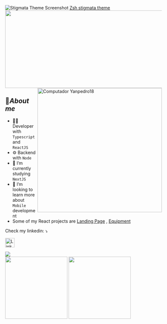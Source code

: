  
   
<img src="https://github.com/VLtim43/VLtim43/assets/69370181/2f3bc66b-a513-4777-bc53-e4d62e1e09d8" alt="Stigmata Theme Screenshot">
<a href="https://github.com/VLtim43/stigmata.zsh-theme">Zsh stigmata theme</a>


<img src="./ezgif.com-gif-maker.gif"  width="1000px" height="250px"> 
<img src="https://www.alura.com.br/assets/img/imersoes/carreira-tech/submarino-recorte-2-red.1598018822.png" min-width="400px" max-width="400px" width="400px" align="right" alt="Computador Yanpedro18">

<h2>📇<i>About me</i></h2>

- 👨‍💻 Developer with `Typescript` and `ReactJS`
- ⚙️ Backend with `Node` 
- 🔭 I’m currently studying `NextJS`
- 👯 I’m looking to learn more about `Mobile` development
- Some of my React projects are <a href="https://snazzy-boba-3f2ddb.netlify.app/">Landing Page</a> , <a href="https://aiko-frontend.onrender.com/">Equipment</a>

<p align="left">
   Check my linkedin: ⤵️
</p>

<p align="left">
  <a href="https://www.linkedin.com/in/fernando-valentim-619338237/" target="_blank"><img alt="LinkedIn" src="https://img.shields.io/badge/linkedin-%230077B5.svg?&style=for-the-badge&logo=linkedin&logoColor=white"  height="30px"/></a>
</p>


<img align="center" src="https://github-readme-activity-graph.vercel.app/graph?username=VLtim43&theme=dracula&hide_border=true&show_icons=true"/> 
<br>          




<a href="https://github.com/VLtim43">
  <img height=200 align="center" src="https://github-readme-stats.vercel.app/api?username=VLtim43&theme=transparent&hide_border=true&rank_icon=github" /></a>
<a href="https://github.com/VLtim43">
  <img height=200 align="center" src="https://github-readme-stats.vercel.app/api/top-langs?username=VLtim43&layout=compact&langs_count=10&card_width=320&theme=transparent&hide_border=true" />
</a>


